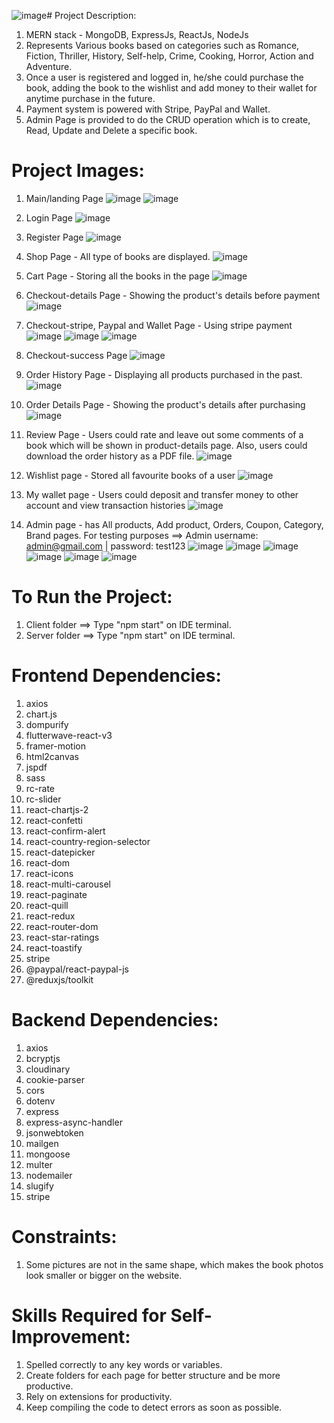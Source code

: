 ![image](https://github.com/kevinandris/Bookstore_app/assets/102328858/abf97ef5-542e-4013-b001-e11e7060eabb)#  Project Description:
   1) MERN stack - MongoDB, ExpressJs, ReactJs, NodeJs
   2) Represents Various books based on categories such as Romance, Fiction,
      Thriller, History, Self-help, Crime, Cooking, Horror, Action and Adventure.
   3) Once a user is registered and logged in, he/she could purchase the book, adding the book
      to the wishlist and add money to their wallet for anytime purchase in the future.
   4) Payment system is powered with Stripe, PayPal and Wallet.
   5) Admin Page is provided to do the CRUD operation which is to create, Read, Update
      and Delete a specific book. 

#  Project Images:
   1) Main/landing Page
      ![image](https://github.com/kevinandris/Bookstore_app/assets/102328858/4a83d725-d650-4057-b410-37074aa322bb)
      ![image](https://github.com/kevinandris/Bookstore_app/assets/102328858/579d255b-6bd2-4c44-a584-ecf356d5c0d6)

   2) Login Page
      ![image](https://github.com/kevinandris/Bookstore_app/assets/102328858/0a72f11d-6c9d-4f1a-b802-e14bc4e6e79e)

   3) Register Page
      ![image](https://github.com/kevinandris/Bookstore_app/assets/102328858/ebef138f-636c-4c5b-a37c-a0fed3dfc570)

   4) Shop Page - All type of books are displayed.
      ![image](https://github.com/kevinandris/Bookstore_app/assets/102328858/cf890083-6970-4726-a1ad-2e11e734adc6)

   5) Cart Page - Storing all the books in the page
      ![image](https://github.com/kevinandris/Bookstore_app/assets/102328858/76dd2c92-9125-419f-91a4-cad1da83c004)

   6) Checkout-details Page - Showing the product's details before payment
      ![image](https://github.com/kevinandris/Bookstore_app/assets/102328858/a7ebbedd-d3c8-474b-bbf3-9a5f9ddd3913)

   7) Checkout-stripe, Paypal and Wallet Page - Using stripe payment 
      ![image](https://github.com/kevinandris/Bookstore_app/assets/102328858/8845f035-3f8c-48e8-bec1-0aea8c801fb1)
      ![image](https://github.com/kevinandris/Bookstore_app/assets/102328858/20dddc6b-fca8-47a4-96b8-86014a55306b)
      ![image](https://github.com/kevinandris/Bookstore_app/assets/102328858/07d3f4ae-87ab-4f79-8285-8569c1cc7379)

   9) Checkout-success Page
      ![image](https://github.com/kevinandris/Bookstore_app/assets/102328858/8c7e6c53-03e7-4e39-bbf3-0da7c8920ec3)

   10) Order History Page - Displaying all products purchased in the past.
       ![image](https://github.com/kevinandris/Bookstore_app/assets/102328858/7c83e09e-53b0-4d14-b1a8-0de495b8ee02)

   11) Order Details Page - Showing the product's details after purchasing
       ![image](https://github.com/kevinandris/Bookstore_app/assets/102328858/5f8052bf-c171-4897-b001-6cc1a1f3afbd)

   12) Review Page - Users could rate and leave out some comments of a book which will be shown in product-details page.
       Also, users could download the order history as a PDF file.
       ![image](https://github.com/kevinandris/Bookstore_app/assets/102328858/bf917763-2789-454b-b3d3-a76402a7a9f2)

   13) Wishlist page - Stored all favourite books of a user
       ![image](https://github.com/kevinandris/Bookstore_app/assets/102328858/bc0aa489-2ebf-48dc-bc27-33d34fd65f88)

   14) My wallet page - Users could deposit and transfer money to other account and view transaction histories
       ![image](https://github.com/kevinandris/Bookstore_app/assets/102328858/fa766577-5fce-4533-8901-b437780378b3)

   15) Admin page - has All products, Add product, Orders, Coupon, Category, Brand pages.
       For testing purposes ==> Admin username: admin@gmail.com | password: test123
       ![image](https://github.com/kevinandris/Bookstore_app/assets/102328858/1b629e5f-0b21-465a-9ad0-99386b4950bf)
       ![image](https://github.com/kevinandris/Bookstore_app/assets/102328858/1ad12638-1c70-4126-a23c-6104e2c347db)
       ![image](https://github.com/kevinandris/Bookstore_app/assets/102328858/6b8e8b0f-a95c-4335-9fe8-c9beff9da52e)
       ![image](https://github.com/kevinandris/Bookstore_app/assets/102328858/7843e296-8e8f-4220-b54b-b57222e59f55)
       ![image](https://github.com/kevinandris/Bookstore_app/assets/102328858/66398381-d3a9-4f14-bac7-43fce334b790)
       ![image](https://github.com/kevinandris/Bookstore_app/assets/102328858/2f241bbe-8dce-487c-8b4d-7014689b49b9)

#  To Run the Project:
   1) Client folder ==> Type "npm  start" on IDE terminal.
   2) Server folder ==> Type "npm  start" on IDE terminal. 

#  Frontend Dependencies:
   1) axios
   2) chart.js
   3) dompurify
   4) flutterwave-react-v3
   5) framer-motion
   6) html2canvas
   7) jspdf
   8) sass
   9) rc-rate
   10) rc-slider
   11) react-chartjs-2
   12) react-confetti
   13) react-confirm-alert
   14) react-country-region-selector
   15) react-datepicker
   16) react-dom
   17) react-icons
   18) react-multi-carousel
   19) react-paginate
   20) react-quill
   21) react-redux
   22) react-router-dom
   23) react-star-ratings
   24) react-toastify
   25) stripe
   26) @paypal/react-paypal-js
   27) @reduxjs/toolkit

#  Backend Dependencies:
   1) axios
   2) bcryptjs
   3) cloudinary
   4) cookie-parser
   5) cors
   6) dotenv
   7) express
   8) express-async-handler
   9) jsonwebtoken
   10) mailgen
   11) mongoose
   12) multer
   13) nodemailer
   14) slugify
   15) stripe

#  Constraints:
   1) Some pictures are not in the same shape, which makes the book photos
      look smaller or bigger on the website.

#  Skills Required for Self-Improvement:
   1) Spelled correctly to any key words or variables.
   2) Create folders for each page for better structure and be more productive.
   3) Rely on extensions for productivity.
   4) Keep compiling the code to detect errors as soon as possible.
